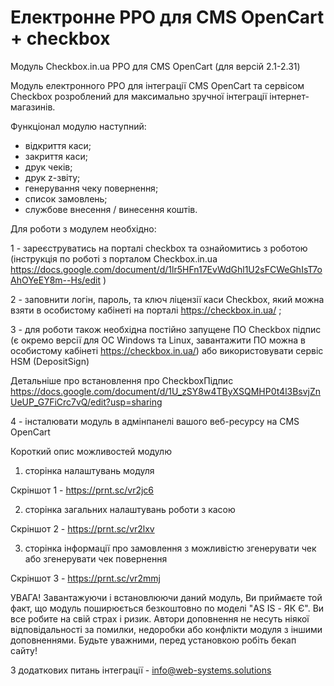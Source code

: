 # Електронне РРО для CMS OpenCart + checkbox 

Модуль Checkbox.in.ua РРО для CMS OpenCart
(для версій 2.1-2.31) 

Модуль електронного РРО для інтеграції CMS OpenCart та сервісом Checkbox розроблений для максимально зручної інтеграції інтернет-магазинів. 

Функціонал модулю наступний:
 - відкриття каси;
 - закриття каси;
 - друк чеків;
 - друк z-звіту;
 - генерування чеку повернення;
 - список замовлень;
 - службове внесення / винесення коштів. 


Для  роботи з модулем необхідно:

1 - зареєструватись на порталі checkbox та ознайомитись з роботою (інструкція по роботі з порталом Checkbox.in.ua  https://docs.google.com/document/d/1lr5HFn17EvWdGhl1U2sFCWeGhIsT7oAhOYeEY8m--Hs/edit )

2 - заповнити логін, пароль, та ключ ліцензії каси Checkbox, який можна взяти в особистому кабінеті на порталі https://checkbox.in.ua/ ;

3 -  для роботи також необхідна постійно запущене ПО Checkbox підпис (є окремо версії для ОС Windows та Linux, завантажити ПО можна в особистому кабінеті https://checkbox.in.ua/) або використовувати сервіс HSM (DepositSign)

Детальніше про встановлення про CheckboxПідпис https://docs.google.com/document/d/1U_zSY8w4TByXSQMHP0t4l3BsvjZnUeUP_G7FiCrc7vQ/edit?usp=sharing

4 - інсталювати модуль в адмінпанелі вашого веб-ресурсу на CMS OpenCart

Короткий опис можливостей модулю 

1) сторінка налаштувань модуля

Скріншот 1 - https://prnt.sc/vr2jc6

2) сторінка загальних налаштувань роботи з касою 

Скріншот 2 - https://prnt.sc/vr2lxv

3) сторінка інформації про замовлення з можливістю згенерувати чек або згенерувати чек повернення 

Скріншот 3 -  https://prnt.sc/vr2mmj

УВАГА! Завантажуючи і встановлюючи даний модуль, Ви приймаєте той факт, що модуль поширюється безкоштовно по моделі "AS IS - ЯК Є". Ви все робите на свій страх і ризик. Автори доповнення не несуть ніякої відповідальності за помилки, недоробки або конфлікти модуля з іншими доповненнями. Будьте уважними, перед установкою робіть бекап сайту!

З додаткових питань інтеграції - info@web-systems.solutions
